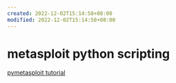 ```yaml
---
created: 2022-12-02T15:14:58+08:00
modified: 2022-12-02T15:14:58+08:00
---
```


# metasploit python scripting

[pymetasploit tutorial](https://infosecaddicts.com/python-and-metasploit/)
